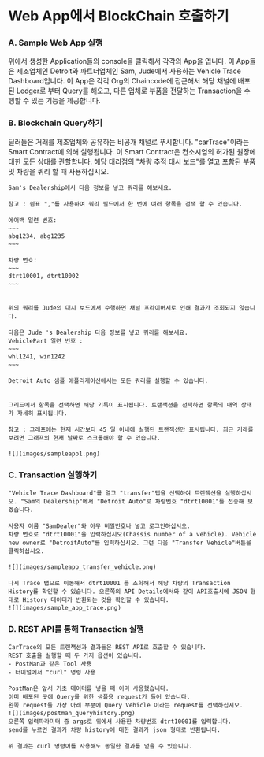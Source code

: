 
# Web App에서 BlockChain 호출하기

### A. Sample Web App 실행
   
   위에서 생성한 Application들의 console을 클릭해서 각각의 App을 엽니다.
   이 App들은 제조업체인 Detroit와 파트너업체인 Sam, Jude에서 사용하는 Vehicle Trace Dashboard입니다. 이 App은 각각 Org의 Chaincode에 접근해서 해당 채널에 배포된 Ledger로 부터 Query를 해오고, 다른 업체로 부품을 전달하는 Transaction을 수행할 수 있는 기능을 제공합니다.

### B. Blockchain Query하기
   
   딜러들은 거래를 제조업체와 공유하는 비공개 채널로 푸시합니다. "carTrace"이라는 Smart Contract에 의해 실행됩니다.
이 Smart Contract은 컨소시엄의 허가된 원장에 대한 모든 상태를 관할합니다. 해당 대리점의 "차량 추적 대시 보드"를 열고 포함된 부품 및 차량을 쿼리 할 때 사용하십시오.

    Sam's Dealership에서 다음 정보를 넣고 쿼리를 해보세요. 

    참고 : 쉼표 ","를 사용하여 쿼리 필드에서 한 번에 여러 항목을 검색 할 수 있습니다.

    에어백 일련 번호:
    ~~~
    abg1234, abg1235
    ~~~

    차량 번호:
    ~~~
    dtrt10001, dtrt10002
    ~~~


    위의 쿼리를 Jude의 대시 보드에서 수행하면 채널 프라이버시로 인해 결과가 조회되지 않습니다.

    다음은 Jude 's Dealership 다음 정보를 넣고 쿼리를 해보세요. 
    VehiclePart 일련 번호 : 
    ~~~
    whl1241, win1242
    ~~~

    Detroit Auto 샘플 애플리케이션에서는 모든 쿼리를 실행할 수 있습니다.


    그리드에서 항목을 선택하면 해당 기록이 표시됩니다. 트랜잭션을 선택하면 항목의 내역 상태가 자세히 표시됩니다.

    참고 : 그래프에는 현재 시간보다 45 일 이내에 실행된 트랜잭션만 표시됩니다. 최근 거래를 보려면 그래프의 현재 날짜로 스크롤해야 할 수 있습니다.

    ![](images/sampleapp1.png)

### C. Transaction 실행하기

    "Vehicle Trace Dashboard"를 열고 "transfer"탭을 선택하여 트랜잭션을 실행하십시오. "Sam의 Dealership"에서 "Detroit Auto"로 차량번호 "dtrt10001"를 전송해 보겠습니다.

    사용자 이름 "SamDealer"와 아무 비밀번호나 넣고 로그인하십시오.
    차량 번호로 "dtrt10001"을 입력하십시오(Chassis number of a vehicle). Vehicle new owner로 "DetroitAuto"를 입력하십시오. 그런 다음 "Transfer Vehicle"버튼을 클릭하십시오.

    ![](images/sampleapp_transfer_vehicle.png)

    다시 Trace 탭으로 이동해서 dtrt10001 를 조회해서 해당 차량의 Transaction History를 확인할 수 있습니다. 오른쪽의 API Details에서와 같이 API호출시에 JSON 형태로 History 데이터가 반환되는 것을 확인할 수 있습니다.
    ![](images/sample_app_trace.png)

### D. REST API를 통해 Transaction 실행

    CarTrace의 모든 트랜잭션과 결과들은 REST API로 호출할 수 있습니다.
    REST 호출을 실행할 때 두 가지 옵션이 있습니다.
    - PostMan과 같은 Tool 사용
    - 터미널에서 "curl" 명령 사용

    PostMan은 앞서 기초 데이터를 넣을 때 이미 사용했습니다.
    이미 배포된 곳에 Query를 위한 샘플용 request가 들어 있습니다.
    왼쪽 request들 가장 아래 부분에 Query Vehicle 이라는 request를 선택하십시오.
    ![](images/postman_queryhistory.png)
    오른쪽 입력파라미터 중 args로 위에서 사용한 차량번호 dtrt10001를 입력합니다.
    send를 누르면 결과가 차량 history에 대한 결과가 json 형태로 반환됩니다.

    위 결과는 curl 명령어를 사용해도 동일한 결과를 얻을 수 있습니다.

